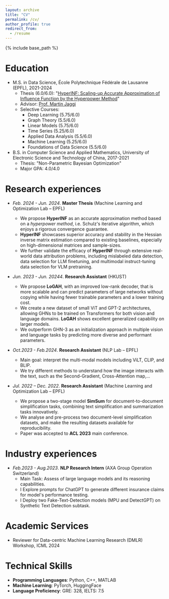 ```yaml
---
layout: archive
title: "CV"
permalink: /cv/
author_profile: true
redirect_from:
  - /resume
---
```


{% include base_path %}

Education
======
* M.S. in Data Science, École Polytechnique Fédérale de Lausanne (EPFL), 2021-2024
  * Thesis (6.0/6.0): "[HyperINF: Scaling-up Accurate Approximation of Influence Function by the Hyperpower Method](https://openreview.net/forum?id=8dEn6YEDv6&referrer=%5BAuthor%20Console%5D(%2Fgroup%3Fid%3DICML.cc%2F2024%2FWorkshop%2FDMLR%2FAuthors%23your-submissions))"
  * Advisor: [Prof. Martin Jaggi](https://people.epfl.ch/martin.jaggi)
  * Selective Courses:
    * Deep Learning (5.75/6.0)
    * Graph Theory (5.5/6.0)
    * Linear Models (5.75/6.0)
    * Time Series (5.25/6.0)
    * Applied Data Analysis (5.5/6.0)
    * Machine Learning (5.25/6.0)
    * Foundations of Data Science (5.5/6.0)
* B.S. in Computer Science and Applied Mathematics, University of Electronic Science and Technology of China, 2017-2021
  * Thesis: "Non-Parametric Bayesian Optimization"
  * Major GPA: 4.0/4.0

Research experiences
======
* *Feb. 2024 - Jun. 2024*. **Master Thesis** (Machine Learning and Optimization Lab – EPFL)
  * We propose **HyperINF** as an accurate approximation method based on a *hyperpower method*, i.e. Schulz's iterative algorithm, which enjoys a rigorous convergence guarantee.
  * **HyperINF** showcases superior accuracy and stability in the Hessian inverse matrix estimation compared to existing baselines, especially on high-dimensional matrices and sample-sizes.
  * We further validate the efficacy of **HyperINF** through extensive real-world data attribution problems, including mislabeled data detection, data selection for LLM finetuning, and multimodal instruct-tuning data selection for VLM pretraining.

* *Jun. 2023 - Jun. 20244*. **Research Assistant** (HKUST)
  * We propose **LoGAH**, with an improved low-rank decoder, that is more scalable and can predict parameters of large networks without copying while having fewer trainable parameters and a lower training cost.
  * We create a new dataset of small ViT and GPT-2 architectures, allowing GHNs to be trained on Transformers for both vision and language domains. **LoGAH** shows excellent generalized capability on larger models.
  * We outperform GHN-3 as an initialization approach in multiple vision and language tasks by predicting more diverse and performant parameters.

* *Oct.2023 - Feb.2024*. **Research Assistant** (NLP Lab – EPFL)
  * Main goal: interpret the multi-modal models including ViLT, CLIP, and BLIP.
  * We try different methods to understand how the image interacts with the text, such as the Second-Gradient, Cross-Attention map,...


* *Jul. 2022 – Dec. 2022*. **Research Assistant** (Machine Learning and Optimization Lab – EPFL)
  * We propose a two-stage model **SimSum** for document-to-document simplification tasks, combining text simplification and summarization tasks innovatively.
  * We analyse and pre-process two document-level simplification datasets, and make the resulting datasets available for reproducibility.
  * Paper was accepted to **ACL 2023** main conference.


Industry experiences
======

* *Feb.2023 - Aug.2023*. **NLP Research Intern** (AXA Group Operation Switzerland)
  * Main Task: Assess of large language models and its reasoning capabilities.
  * I Explore prompts for ChatGPT to generate different insurance claims for model's performance testing.
  * I Deploy two Fake-Text-Detection models (MPU and DetectGPT) on Synthetic Text Detection subtask.
  
  
Academic Services
======

* Reviewer for Data-centric Machine Learning Research (DMLR) Workshop, ICML 2024

Technical Skills
======
* **Programming Languages**: Python, C++, MATLAB
* **Machine Learning**: PyTorch, HuggingFace
* **Language Proficiency**: GRE: 328, IELTS: 7.5